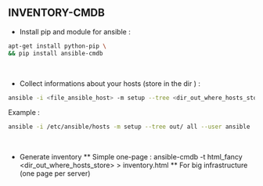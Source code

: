 ## INVENTORY-CMDB

* Install pip and module for ansible :
```bash
apt-get install python-pip \
&& pip install ansible-cmdb
```
<br>

* Collect informations about your hosts (store in the dir <out>) :
```bash
ansible -i <file_ansible_host> -m setup --tree <dir_out_where_hosts_store> <group_of_host> --user <user_use_for_connexion>
```
Example :
```bash
ansible -i /etc/ansible/hosts -m setup --tree out/ all --user ansible
```
<br>

* Generate inventory
** Simple one-page :
ansible-cmdb -t html_fancy <dir_out_where_hosts_store> > inventory.html
** For big infrastructure (one page per server)
